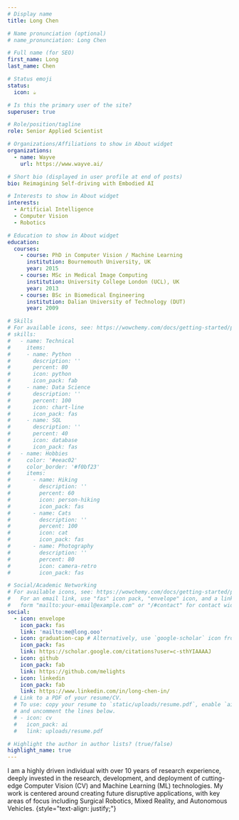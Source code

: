 ```yaml
---
# Display name
title: Long Chen

# Name pronunciation (optional)
# name_pronunciation: Long Chen

# Full name (for SEO)
first_name: Long
last_name: Chen

# Status emoji
status:
  icon: ☕️

# Is this the primary user of the site?
superuser: true

# Role/position/tagline
role: Senior Applied Scientist

# Organizations/Affiliations to show in About widget
organizations:
  - name: Wayve
    url: https://www.wayve.ai/

# Short bio (displayed in user profile at end of posts)
bio: Reimagining Self-driving with Embodied AI

# Interests to show in About widget
interests:
  - Artificial Intelligence
  - Computer Vision
  - Robotics

# Education to show in About widget
education:
  courses:
    - course: PhD in Computer Vision / Machine Learning
      institution: Bournemouth University, UK
      year: 2015
    - course: MSc in Medical Image Computing
      institution: University College London (UCL), UK
      year: 2013
    - course: BSc in Biomedical Engineering
      institution: Dalian University of Technology (DUT)
      year: 2009

# Skills
# For available icons, see: https://wowchemy.com/docs/getting-started/page-builder/#icons
# skills:
#   - name: Technical
#     items:
#     - name: Python
#       description: ''
#       percent: 80
#       icon: python
#       icon_pack: fab
#     - name: Data Science
#       description: ''
#       percent: 100
#       icon: chart-line
#       icon_pack: fas
#     - name: SQL
#       description: ''
#       percent: 40
#       icon: database
#       icon_pack: fas
#   - name: Hobbies
#     color: '#eeac02'
#     color_border: '#f0bf23'
#     items:
#       - name: Hiking
#         description: ''
#         percent: 60
#         icon: person-hiking
#         icon_pack: fas
#       - name: Cats
#         description: ''
#         percent: 100
#         icon: cat
#         icon_pack: fas
#       - name: Photography
#         description: ''
#         percent: 80
#         icon: camera-retro
#         icon_pack: fas

# Social/Academic Networking
# For available icons, see: https://wowchemy.com/docs/getting-started/page-builder/#icons
#   For an email link, use "fas" icon pack, "envelope" icon, and a link in the
#   form "mailto:your-email@example.com" or "/#contact" for contact widget.
social:
  - icon: envelope
    icon_pack: fas
    link: 'mailto:me@long.ooo'
  - icon: graduation-cap # Alternatively, use `google-scholar` icon from `ai` icon pack
    icon_pack: fas
    link: https://scholar.google.com/citations?user=c-sthYIAAAAJ
  - icon: github
    icon_pack: fab
    link: https://github.com/melights
  - icon: linkedin
    icon_pack: fab
    link: https://www.linkedin.com/in/long-chen-in/
  # Link to a PDF of your resume/CV.
  # To use: copy your resume to `static/uploads/resume.pdf`, enable `ai` icons in `params.yaml`,
  # and uncomment the lines below.
  # - icon: cv
  #   icon_pack: ai
  #   link: uploads/resume.pdf

# Highlight the author in author lists? (true/false)
highlight_name: true
---
```


I am a highly driven individual with over 10 years of research experience, deeply invested in the research, development, and deployment of cutting-edge Computer Vision (CV) and Machine Learning (ML) technologies. My work is centered around creating future disruptive applications, with key areas of focus including Surgical Robotics, Mixed Reality, and Autonomous Vehicles.
{style="text-align: justify;"}
